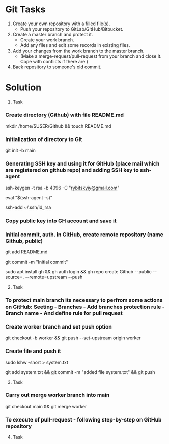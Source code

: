 # Git Tasks

1. Create your own repository with a filled file(s).
   -  Push your repository to GitLab/GitHub/Bitbucket.
2. Create a master branch and protect it.
   - Create your work branch. 
   - Add any files and edit some records in existing files. 
3. Add your changes from the work branch to the master branch. 
   - (Make a merge-request/pull-request from your branch and close it. Cope with conflicts if there are.)
4. Back repository to someone's old commit. 

# Solution

1. Task

### Create directory (Github) with file README.md

mkdir /home/$USER/Github && touch README.md

### Initialization of directory to Git

git init -b main

### Generating SSH key and using it for GitHub (place mail which are registered on github repo) and adding SSH key to ssh-agent

ssh-keygen -t rsa -b 4096 -C "rybitskyiy@gmail.com"

eval "$(ssh-agent -s)"

ssh-add ~/.ssh/id_rsa

### Copy public key into GH account and save it

### Initial commit, auth. in GitHub, create remote repository (name Github, public)

git add README.md

git commit -m "Initial commit"

sudo apt install gh && gh auth login && gh repo create Github --public --source=. --remote=upstream --push

2. Task

### To protect main branch its necessary to perfrom some actions on GitHub: Seeting - Branches - Add branches protection rule - Branch name - And define rule for pull request

### Create worker branch and set push option

git checkout -b worker && git push --set-upstream origin worker

### Create file and push it

sudo lshw -short > system.txt

git add system.txt && git commit -m "added file system.txt" && git push

3. Task

### Carry out merge worker branch into main

git checkout main && git merge worker

### To execute of pull-request - following step-by-step on GitHub repository

4. Task


 
